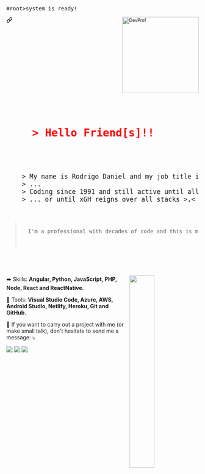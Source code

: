 
<div style="
  -webkit-animation: slide-up 0.9s cubic-bezier(0.65, 0, 0.35, 1) both;
          animation: slide-up 0.9s cubic-bezier(0.65, 0, 0.35, 1) both;
">
<div style="background-image: url(https://web4comunicacao.com/wp-content/uploads/2016/07/lines-of-code.jpg);  ">
  <pre align="left">#root>system is ready!</pre>
<small style="height: 30px"><svg class="octicon octicon-link" viewBox="0 0 16 16" version="1.1" width="16" height="16" aria-hidden="true"><path fill-rule="evenodd" d="M7.775 3.275a.75.75 0 001.06 1.06l1.25-1.25a2 2 0 112.83 2.83l-2.5 2.5a2 2 0 01-2.83 0 .75.75 0 00-1.06 1.06 3.5 3.5 0 004.95 0l2.5-2.5a3.5 3.5 0 00-4.95-4.95l-1.25 1.25zm-4.69 9.64a2 2 0 010-2.83l2.5-2.5a2 2 0 012.83 0 .75.75 0 001.06-1.06 3.5 3.5 0 00-4.95 0l-2.5 2.5a3.5 3.5 0 004.95 4.95l1.25-1.25a.75.75 0 00-1.06-1.06l-1.25 1.25a2 2 0 01-2.83 0z"></path></svg>
  
  <img src="https://user-images.githubusercontent.com/27720916/151708725-e6ba3538-4d83-4697-946f-d6189361b2bc.gif" alt="DevProf" min-width="300px" max-width="300px" width="200px" align="right"/>
    
  
  <br/>
    
  </small>

<p align="left"> 
  <pre style="width: 100%" >
  <h1 align="left" style="color: red; transition: all 2s ease 1s;" class="slide-up">
    > Hello Friend[s]!!  
  </h1>
  <big>
    > My name is Rodrigo Daniel and my job title is Senior Full Stack Developer
    > ...
    > Coding since 1991 and still active until all bugs are extinct
    > ... or until xGH reigns over all stacks >,<
  </big>
  <blockquote>
  I'm a professional with decades of code and this is my life.
  
  </blockquote>
  
  </pre>
  <img align="right" width="36%" src="https://github-readme-stats.vercel.app/api?username=rodasistemas&count_private=true&show_icons=true&theme=tokyonight" />
</p>

<p align="left">
  ➡️ Skills: <strong>Angular, Python, JavaScript, PHP, Node, React and ReactNative.</strong>
</p>

<p align="left">
  💼 Tools: <strong>Visual Studio Code, Azure, AWS, Android Studio, Netlify, Heroku, Git and GitHub.</strong>
</p>

<p align="left">
  💌 If you want to carry out a project with me (or make small talk), don't hesitate to send me a message: ⤵️
</p>

<p align="left">
  <a href="https://www.instagram.com/rodasistema" alt="Instagram">
  <img src="https://img.shields.io/badge/-Instagram-DF0174?style=for-the-badge&logo=instagram&logoColor=white&link=https://www.instagram.com/rodasistemas/"/></a>
  
  <a href="https://www.linkedin.com/in/rodasistemas/" alt="Linkedin">
  <img src="https://img.shields.io/badge/-Linkedin-0e76a8?style=for-the-badge&logo=Linkedin&logoColor=white&link=https://www.linkedin.com/in/daniel-andrade-293732b3/" /></a>

  <a href="https://www.facebook.com/rodasistemas/" alt="Facebook">
  <img src="https://img.shields.io/badge/-Facebook-3b5998?style=for-the-badge&logo=facebook&logoColor=white&link=https://www.facebook.com/rodasistemas/"/></a>
</p>
  
</div>


